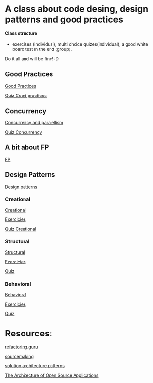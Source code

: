 # A class about code desing, design patterns and good practices

#### Class structure

- exercises (individual), multi choice quizes(individual), a good white board test in the end (group).

Do it all and will be fine! :D

## Good Practices

[Good Practices](https://github.com/joseteodoro/PUCES-JUN2020/blob/master/good_practices.md)

[Quiz Good practices](https://forms.gle/swTYNkL3u67c2R6N7)

## Concurrency

[Concurrency and paralellism](https://github.com/joseteodoro/PUCES-JUN2020/blob/master/concurrency_paralellism.md)

[Quiz Concurrency](https://forms.gle/5FLZrKngtXh4Wjev6)

## A bit about FP

[FP](https://github.com/joseteodoro/PUCES-JUN2020/blob/master/fp.md)

## Design Patterns

[Design patterns](https://github.com/joseteodoro/PUCES-JUN2020/blob/master/design_patterns.md)

### Creational

[Creational](https://github.com/joseteodoro/PUCES-JUN2020/blob/master/creational.md)

[Exercicies](https://github.com/joseteodoro/PUCES-JUN2020/blob/master/exercices/creational.md)

[Quiz Creational](https://forms.gle/569f6H15SZDJNzom9)

### Structural

[Structural](https://github.com/joseteodoro/PUCES-JUN2020/blob/master/structural.md)

[Exercicies](https://github.com/joseteodoro/PUCES-JUN2020/blob/master/exercices/structural.md)

[Quiz](https://forms.gle/UE8LouScQfpF1JKi6)

### Behavioral

[Behavioral](https://github.com/joseteodoro/PUCES-JUN2020/blob/master/behavioral.md)

[Exercicies](https://github.com/joseteodoro/PUCES-JUN2020/blob/master/exercices/behavioral.md)

[Quiz](https://forms.gle/nf7BZHo6kjPmrRrZ6)

# Resources:

[refactoring.guru](https://refactoring.guru/design-patterns)

[sourcemaking](https://sourcemaking.com/design_patterns/)

[solution architecture patterns](https://github.com/chanakaudaya/solutions-architecture-patterns)

[The Architecture of Open Source Applications](http://aosabook.org/en/index.html)



